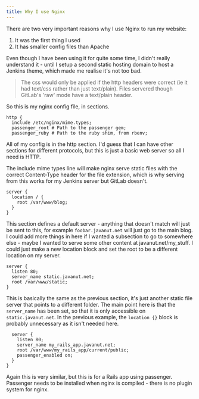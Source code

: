```yaml
---
title: Why I use Nginx
---
```


There are two very important reasons why I use Nginx to run my website:

1. It was the first thing I used
1. It has smaller config files than Apache

Even though I have been using it for quite some time, I didn't really understand it - until I setup a second static hosting domain to host a Jenkins theme, which made me realise it's not too bad.

> The css would only be applied if the http headers were correct (ie it had text/css rather than just text/plain). Files servered though GitLab's 'raw' mode have a text/plain header.

So this is my nginx config file, in sections.

```
http {
  include /etc/nginx/mime.types;
  passenger_root # Path to the passenger gem;
  passenger_ruby # Path to the ruby shim, from rbenv;
```

All of my config is in the http section. I'd guess that I can have other sections for different protocols, but this is just a basic web server so all I need is HTTP.

The include mime types line will make nginx serve static files with the correct Content-Type header for the file extension, which is why serving from this works for my Jenkins server but GitLab doesn't.

```
server {
  location / {
    root /var/www/blog;
  }
}
```

This section defines a default server - anything that doesn't match will just be sent to this, for example `foobar.javanut.net` will just go to the main blog. I could add more things in here if I wanted a subsection to go to somewhere else - maybe I wanted to serve some other content at javanut.net/my_stuff. I could just make a new location block and set the root to be a different location on my server.

```
server {
  listen 80;
  server_name static.javanut.net;
  root /var/www/static;
}
```

This is basically the same as the previous section, it's just another static file server that points to a different folder. The main point here is that the `server_name` has been set, so that it is only accessible on `static.javanut.net`. In the previous example, the `location {}` block is probably unnecessary as it isn't needed here.

```
  server {
    listen 80;
    server_name my_rails_app.javanut.net;
    root /var/www/my_rails_app/current/public;
    passenger_enabled on;
  }
}
```

Again this is very similar, but this is for a Rails app using passenger. Passenger needs to be installed when nginx is compiled - there is no plugin system for nginx.
